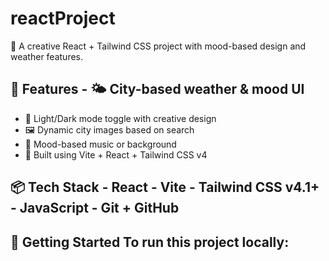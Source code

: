 # reactProject 
🚀 A creative React + Tailwind CSS project with mood-based design and weather features. 
## 🌟 Features - 🌤️ City-based weather & mood UI
- 🎨 Light/Dark mode toggle with creative design
- 🖼️ Dynamic city images based on search
- 🎵 Mood-based music or background
- 💨 Built using Vite + React + Tailwind CSS v4 
## 📦 Tech Stack - React - Vite - Tailwind CSS v4.1+ - JavaScript - Git + GitHub
## 🧠 Getting Started To run this project locally:
```bash npm install npm run dev
